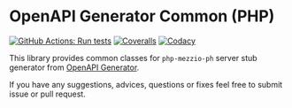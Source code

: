 # OpenAPI Generator Common (PHP)

[![GitHub Actions: Run tests](https://github.com/Articus/OpenAPIGeneratorCommon-PHP/workflows/Run%20tests/badge.svg)](https://github.com/Articus/OpenAPIGeneratorCommon-PHP/actions?query=workflow%3A%22Run+tests%22)
[![Coveralls](https://coveralls.io/repos/github/Articus/OpenAPIGeneratorCommon-PHP/badge.svg?branch=master)](https://coveralls.io/github/Articus/OpenAPIGeneratorCommon-PHP?branch=master)
[![Codacy](https://app.codacy.com/project/badge/Grade/c8eb83a2ea5c4886bdab6b6e6d0c10fd)](https://www.codacy.com/gh/Articus/OpenAPIGeneratorCommon-PHP/dashboard?utm_source=github.com&amp;utm_medium=referral&amp;utm_content=Articus/OpenAPIGeneratorCommon-PHP&amp;utm_campaign=Badge_Grade)

This library provides common classes for `php-mezzio-ph` server stub generator from [OpenAPI Generator](https://github.com/OpenAPITools/openapi-generator). 

If you have any suggestions, advices, questions or fixes feel free to submit issue or pull request.

